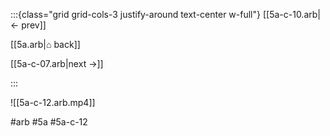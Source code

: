 :::{class="grid grid-cols-3 justify-around text-center w-full"}
[[5a-c-10.arb|← prev]]

[[5a.arb|⌂ back]]

[[5a-c-07.arb|next →]]

:::

![[5a-c-12.arb.mp4]]

#arb #5a #5a-c-12

